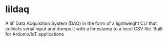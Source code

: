 # lildaq
A lil' Data Acquisition System (DAQ) in the form of a lightweight CLI that collects serial input and dumps it with a timestamp to a local CSV file.  Built for Ardunio/IoT applications
